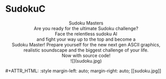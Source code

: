 # SudokuC

<p align="center">
Sudoku Masters <br />
Are you ready for the ultimate Sudoku challenge?<br />
Face the relentless sudoku AI<br />
and fight your way up to the top and become a<br />
Sudoku Master!
Prepare yourself for the new next gen ASCII graphics,<br />
realistic soundscape and the biggest challenge of your life.<br />
Now with source code!<br />
![](sudoku.jpg) 
</p>

#+ATTR_HTML: :style margin-left: auto; margin-right: auto;
[[sudoku.jpg]]

